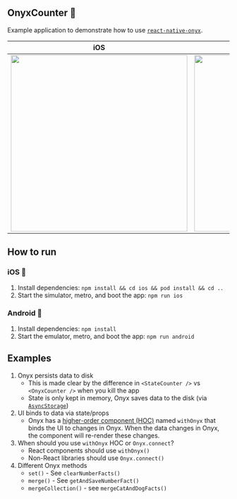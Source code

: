 ## OnyxCounter 🧮

Example application to demonstrate how to use [`react-native-onyx`](https://github.com/Expensify/react-native-onyx).

iOS| Android                                                  
---|----------------------------------------------------------
| <img width="400" src="https://i.imgur.com/VTSpPZ0.png" /> | <img width="400" src="https://i.imgur.com/WqKEfvq.png" /> |

## How to run
### iOS 🍎
1. Install dependencies: `npm install && cd ios && pod install && cd ..`
2. Start the simulator, metro, and boot the app: `npm run ios`

### Android 🤖
1. Install dependencies: `npm install`
2. Start the emulator, metro, and boot the app: `npm run android`

## Examples
1. Onyx persists data to disk
    - This is made clear by the difference in `<StateCounter />` vs `<OnyxCounter />` when you kill the app
    - State is only kept in memory, Onyx saves data to the disk (via [`AsyncStorage`](https://github.com/react-native-async-storage/async-storage))
2. UI binds to data via state/props
   - Onyx has a [higher-order component (HOC)](https://reactjs.org/docs/higher-order-components.html) named `withOnyx` that binds the UI to changes in Onyx. When the data changes in Onyx, the component will re-render these changes.
3. When should you use `withOnyx` HOC or `Onyx.connect`?
   - React components should use `withOnyx()` 
   - Non-React libraries should use `Onyx.connect()`
4. Different Onyx methods
   - `set()` - See `clearNumberFacts()`
   - `merge()` - See `getAndSaveNumberFact()`
   - `mergeCollection()` - see `mergeCatAndDogFacts()`
